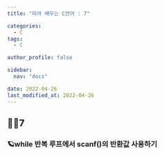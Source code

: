 ```yaml
---
title: "따라 배우는 C언어 : 7"

categories:
  - C
tags:
  - C

author_profile: false

sidebar:
  nav: "docs"

date: 2022-04-26
last_modified_at: 2022-04-26
---
```


## 🙇‍♀️7


### 🪐while 반복 루프에서 scanf()의 반환값 사용하기

